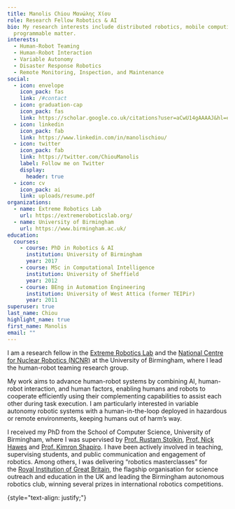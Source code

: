 ```yaml
---
title: Manolis Chiou Μανώλης Χίου
role: Research Fellow Robotics & AI
bio: My research interests include distributed robotics, mobile computing and
  programmable matter.
interests:
  - Human-Robot Teaming
  - Human-Robot Interaction
  - Variable Autonomy
  - Disaster Response Robotics
  - Remote Monitoring, Inspection, and Maintenance
social:
  - icon: envelope
    icon_pack: fas
    link: /#contact
  - icon: graduation-cap
    icon_pack: fas
    link: https://scholar.google.co.uk/citations?user=aCwU14gAAAAJ&hl=en&oi=ao
  - icon: linkedin
    icon_pack: fab
    link: https://www.linkedin.com/in/manolischiou/
  - icon: twitter
    icon_pack: fab
    link: https://twitter.com/ChiouManolis
    label: Follow me on Twitter
    display:
      header: true
  - icon: cv
    icon_pack: ai
    link: uploads/resume.pdf
organizations:
  - name: Extreme Robotics Lab
    url: https://extremeroboticslab.org/
  - name: University of Birmingham
    url: https://www.birmingham.ac.uk/
education:
  courses:
    - course: PhD in Robotics & AI
      institution: University of Birmingham
      year: 2017
    - course: MSc in Computational Intelligence
      institution: University of Sheffield
      year: 2012
    - course: BEng in Automation Engineering
      institution: University of West Attica (former TEIPir)
      year: 2011
superuser: true
last_name: Chiou
highlight_name: true
first_name: Manolis
email: ""
---
```

I am a research fellow in the [Extreme Robotics Lab](https://www.birmingham.ac.uk/research/activity/metallurgy-materials/robotics/index.aspx) and the [National Centre for Nuclear Robotics (NCNR)](https://www.ncnr.org.uk/) at the University of Birmingham, where I lead the human-robot teaming research group. 

My work aims to advance human-robot systems by combining AI, human-robot interaction, and human factors, enabling humans and robots to cooperate efficiently using their complementing capabilities to assist each other during task execution. I am particularly interested in variable autonomy robotic systems with a human-in-the-loop deployed in hazardous or remote environments, keeping humans out of harm’s way. 

I received my PhD from the School of Computer Science, University of Birmingham, where I was supervised by [Prof. Rustam Stolkin](https://www.birmingham.ac.uk/schools/metallurgy-materials/people/profile.aspx?ReferenceId=133593&Name=professor-rustam-stolkin), [Prof. Nick Hawes](http://www.robots.ox.ac.uk/~nickh/) and [Prof. Kimron Shapiro](https://www.birmingham.ac.uk/staff/profiles/psychology/shapiro-kim.aspx). I have been actively involved in teaching, supervising students, and public communication and engagement of robotics. Among others, I was delivering “robotics masterclasses” for the [Royal Institution of Great Britain](http://www.rigb.org/), the flagship organisation for science outreach and education in the UK and leading the Birmingham autonomous robotics club, winning several prizes in international robotics competitions.


{style="text-align: justify;"}